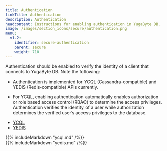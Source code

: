 ```yaml
---
title: Authentication
linkTitle: Authentication
description: Authentication
headcontent: Instructions for enabling authentication in YugaByte DB.
image: /images/section_icons/secure/authentication.png
menu:
  v1.2:
    identifier: secure-authentication
    parent: secure
    weight: 710
---
```


Authentication should be enabled to verify the identity of a client that connects to YugaByte DB. Note the following:

- Authentication is implemented for YCQL (Cassandra-compatible) and YEDIS (Redis-compatible) APIs currently.

- For YCQL, enabling authentication automatically enables authorization or role based access control (RBAC) to determine the access privileges. Authentication verifies the identity of a user while authorization determines the verified user’s access privileges to the database.

<ul class="nav nav-tabs nav-tabs-yb">
  <li >
    <a href="#ycql" class="nav-link active" id="ycql-tab" data-toggle="tab" role="tab" aria-controls="ycql" aria-selected="true">
      <i class="icon-cassandra" aria-hidden="true"></i>
      YCQL
    </a>
  </li>
  <li>
    <a href="#yedis" class="nav-link" id="ycql-tab" data-toggle="tab" role="tab" aria-controls="ycql" aria-selected="false">
      <i class="icon-redis" aria-hidden="true"></i>
      YEDIS
    </a>
  </li>
</ul>

<div class="tab-content">
  <div id="ycql" class="tab-pane fade show active" role="tabpanel" aria-labelledby="ycql-tab">
    {{% includeMarkdown "ycql.md" /%}}
  </div>
  <div id="yedis" class="tab-pane fade" role="tabpanel" aria-labelledby="yedis-tab">
    {{% includeMarkdown "yedis.md" /%}}
  </div>
</div>

